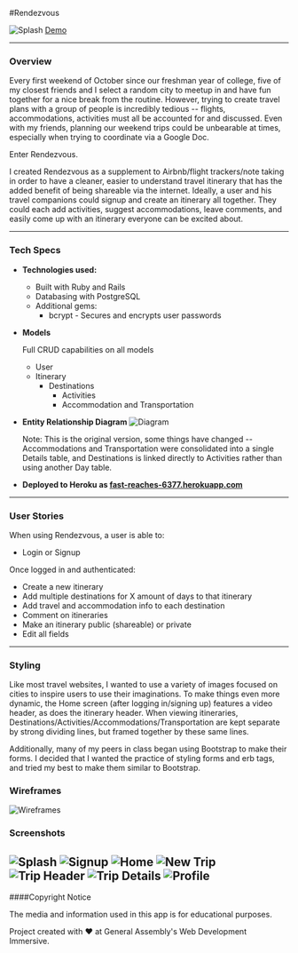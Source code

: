 #Rendezvous 

![Splash](http://i.imgur.com/UDPs111.jpg)
[Demo](https://fast-reaches-6377.herokuapp.com/)

---
### Overview

Every first weekend of October since our freshman year of college, 
five of my closest friends and I select a random city to meetup in and have fun together for a nice break from the routine.
However, trying to create travel plans with a group of people is incredibly tedious -- flights, accommodations, activities must all be accounted for and discussed. Even with my friends, planning our weekend trips could be unbearable at times, especially when trying to coordinate via a Google Doc.

Enter Rendezvous.

I created Rendezvous as a supplement to Airbnb/flight trackers/note taking in order to have a cleaner, easier to understand travel itinerary that has the added benefit of being shareable via the internet. Ideally, a user and his travel companions could signup and create an itinerary all together. They could each add activities, suggest accommodations, leave comments, and easily come up with an itinerary everyone can be excited about. 

---

### Tech Specs

* **Technologies used:**
  - Built with Ruby and Rails
  - Databasing with PostgreSQL
  - Additional gems:
    - bcrypt - Secures and encrypts user passwords

* **Models**

  Full CRUD capabilities on all models

  - User
  - Itinerary
    - Destinations
      - Activities
      - Accommodation and Transportation
  
* **Entity Relationship Diagram**
  ![Diagram](http://i.imgur.com/siSvMPf.jpg?1)

  Note: This is the original version, some things have changed -- Accommodations and Transportation were consolidated into a single   Details table, and Destinations is linked directly to Activities rather than using another Day table.

* **Deployed to Heroku as [fast-reaches-6377.herokuapp.com](https://fast-reaches-6377.herokuapp.com/)**

---

### User Stories
When using Rendezvous, a user is able to:
  - Login or Signup

Once logged in and authenticated:
  - Create a new itinerary
  - Add multiple destinations for X amount of days to that itinerary
  - Add travel and accommodation info to each destination
  - Comment on itineraries
  - Make an itinerary public (shareable) or private
  - Edit all fields

---

### Styling

Like most travel websites, I wanted to use a variety of images focused on cities to inspire users to use their imaginations. To make things even more dynamic, the Home screen (after logging in/signing up) features a video header, as does the itinerary header. When viewing itineraries, Destinations/Activities/Accommodations/Transportation are kept separate by strong dividing lines, but framed together by these same lines. 

Additionally, many of my peers in class began using Bootstrap to make their forms. I decided that I wanted the practice of styling forms and erb tags, and tried my best to make them similar to Bootstrap.

### Wireframes
![Wireframes](http://i.imgur.com/4lx9Y7E.jpg?1)

### Screenshots
![Splash](http://i.imgur.com/UDPs111.jpg)
![Signup](http://i.imgur.com/DdvOdfe.jpg)
![Home](http://i.imgur.com/BNsE382.png)
![New Trip](http://i.imgur.com/6AlBnnQ.png)
![Trip Header](http://i.imgur.com/SOhEJtt.png)
![Trip Details](http://i.imgur.com/moXOSDs.png)
![Profile](http://i.imgur.com/XKBtawy.jpg)
---

####Copyright Notice

The media and information used in this app is for educational purposes.

Project created with ♥ at General Assembly's Web Development Immersive.


